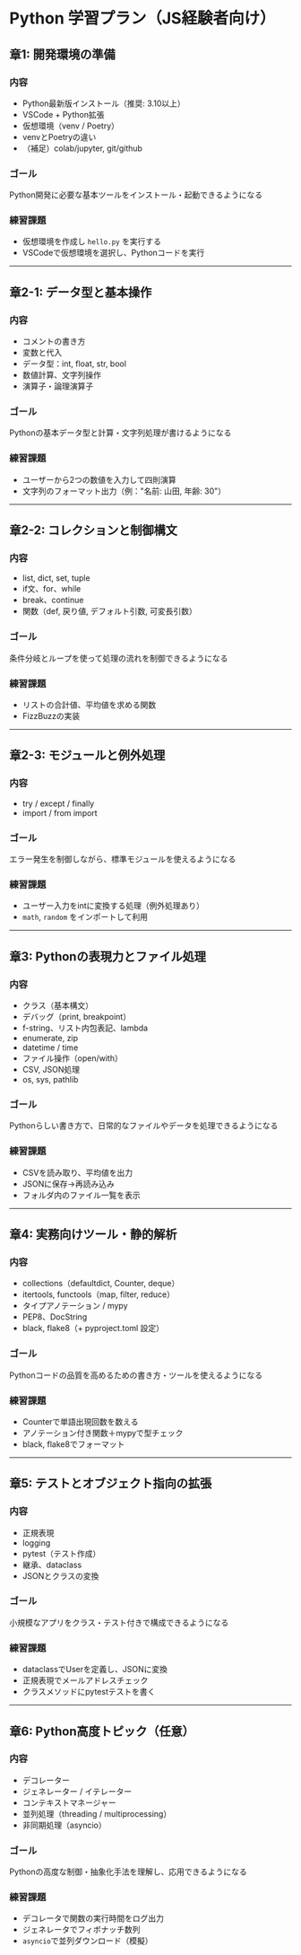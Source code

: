 # Python 学習プラン（JS経験者向け）

## 章1: 開発環境の準備

### 内容

* Python最新版インストール（推奨: 3.10以上）
* VSCode + Python拡張
* 仮想環境（venv / Poetry）
* venvとPoetryの違い
* （補足）colab/jupyter, git/github

### ゴール

Python開発に必要な基本ツールをインストール・起動できるようになる

### 練習課題

* 仮想環境を作成し `hello.py` を実行する
* VSCodeで仮想環境を選択し、Pythonコードを実行

---

## 章2-1: データ型と基本操作

### 内容

* コメントの書き方
* 変数と代入
* データ型：int, float, str, bool
* 数値計算、文字列操作
* 演算子・論理演算子

### ゴール

Pythonの基本データ型と計算・文字列処理が書けるようになる

### 練習課題

* ユーザーから2つの数値を入力して四則演算
* 文字列のフォーマット出力（例："名前: 山田, 年齢: 30"）

---

## 章2-2: コレクションと制御構文

### 内容

* list, dict, set, tuple
* if文、for、while
* break、continue
* 関数（def, 戻り値, デフォルト引数, 可変長引数）

### ゴール

条件分岐とループを使って処理の流れを制御できるようになる

### 練習課題

* リストの合計値、平均値を求める関数
* FizzBuzzの実装

---

## 章2-3: モジュールと例外処理

### 内容

* try / except / finally
* import / from import

### ゴール

エラー発生を制御しながら、標準モジュールを使えるようになる

### 練習課題

* ユーザー入力をintに変換する処理（例外処理あり）
* `math`, `random` をインポートして利用

---

## 章3: Pythonの表現力とファイル処理

### 内容

* クラス（基本構文）
* デバッグ（print, breakpoint）
* f-string、リスト内包表記、lambda
* enumerate, zip
* datetime / time
* ファイル操作（open/with）
* CSV, JSON処理
* os, sys, pathlib

### ゴール

Pythonらしい書き方で、日常的なファイルやデータを処理できるようになる

### 練習課題

* CSVを読み取り、平均値を出力
* JSONに保存→再読み込み
* フォルダ内のファイル一覧を表示

---

## 章4: 実務向けツール・静的解析

### 内容

* collections（defaultdict, Counter, deque）
* itertools, functools（map, filter, reduce）
* タイプアノテーション / mypy
* PEP8、DocString
* black, flake8（+ pyproject.toml 設定）

### ゴール

Pythonコードの品質を高めるための書き方・ツールを使えるようになる

### 練習課題

* Counterで単語出現回数を数える
* アノテーション付き関数＋mypyで型チェック
* black, flake8でフォーマット

---

## 章5: テストとオブジェクト指向の拡張

### 内容

* 正規表現
* logging
* pytest（テスト作成）
* 継承、dataclass
* JSONとクラスの変換

### ゴール

小規模なアプリをクラス・テスト付きで構成できるようになる

### 練習課題

* dataclassでUserを定義し、JSONに変換
* 正規表現でメールアドレスチェック
* クラスメソッドにpytestテストを書く

---

## 章6: Python高度トピック（任意）

### 内容

* デコレーター
* ジェネレーター / イテレーター
* コンテキストマネージャー
* 並列処理（threading / multiprocessing）
* 非同期処理（asyncio）

### ゴール

Pythonの高度な制御・抽象化手法を理解し、応用できるようになる

### 練習課題

* デコレータで関数の実行時間をログ出力
* ジェネレータでフィボナッチ数列
* `asyncio`で並列ダウンロード（模擬）
